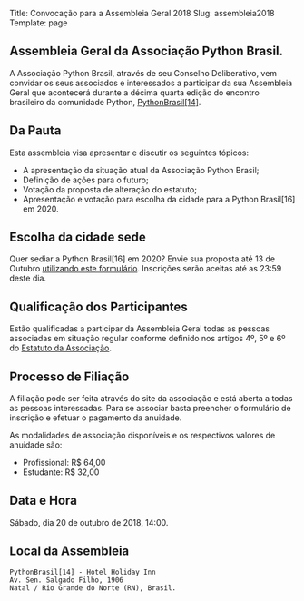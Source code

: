 Title: Convocação para a Assembleia Geral 2018
Slug: assembleia2018
Template: page

## Assembleia Geral da Associação Python Brasil.

A Associação Python Brasil, através de seu Conselho Deliberativo, vem convidar os seus associados e interessados a participar da sua Assembleia Geral que acontecerá durante a décima quarta edição do encontro brasileiro da comunidade Python, [PythonBrasil[14]](https://2018.pythonbrasil.org.br/).

## Da Pauta

Esta assembleia visa apresentar e discutir os seguintes tópicos:
- A apresentação da situação atual da Associação Python Brasil;
- Definição de ações para o futuro;
- Votação da proposta de alteração do estatuto;
- Apresentação e votação para escolha da cidade para a Python Brasil[16] em 2020.

## Escolha da cidade sede

Quer sediar a Python Brasil[16] em 2020? Envie sua proposta até 13 de Outubro [utilizando este formulário](https://goo.gl/forms/5y4oKYVtHuJjFB4N2). Inscrições serão aceitas até as 23:59 deste dia.

## Qualificação dos Participantes

Estão qualificadas a participar da Assembleia Geral todas as pessoas associadas em situação regular conforme definido nos artigos 4º, 5º e 6º do [Estatuto da Associação](https://python.org.br/estatuto/).

## Processo de Filiação

A filiação pode ser feita através do site da associação e está aberta a todas as pessoas interessadas. Para se associar basta preencher o formulário de inscrição e efetuar o pagamento da anuidade.

As modalidades de associação disponíveis e os respectivos valores de anuidade são:

- Profissional: R$ 64,00
- Estudante: R$ 32,00

## Data e Hora

Sábado, dia 20 de outubro de 2018, 14:00.

## Local da Assembleia

```
PythonBrasil[14] - Hotel Holiday Inn
Av. Sen. Salgado Filho, 1906
Natal / Rio Grande do Norte (RN), Brasil.
```
